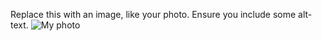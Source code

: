 Replace this with an image, like your photo. Ensure you include some alt-text.
![My photo](https://octodex.github.com/images/yaktocat.png)
